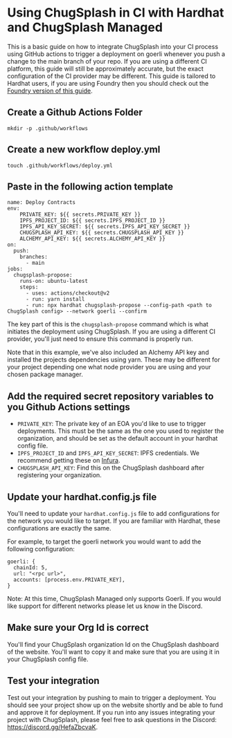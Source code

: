 # Using ChugSplash in CI with Hardhat and ChugSplash Managed

This is a basic guide on how to integrate ChugSplash into your CI process using GitHub actions to trigger a deployment
on goerli whenever you push a change to the main branch of your repo. If you are using a different CI platform, this guide
will still be approximately accurate, but the exact configuration of the CI provider may be different. This guide is tailored to Hardhat users, if you are using Foundry then you should check out the [Foundry version of this guide](https://github.com/chugsplash/chugsplash/blob/develop/docs/foundry/ci-integration.md).

## Create a Github Actions Folder
`mkdir -p .github/workflows`

## Create a new workflow deploy.yml
`touch .github/workflows/deploy.yml`

## Paste in the following action template
```
name: Deploy Contracts
env:
    PRIVATE_KEY: ${{ secrets.PRIVATE_KEY }}
    IPFS_PROJECT_ID: ${{ secrets.IPFS_PROJECT_ID }}
    IPFS_API_KEY_SECRET: ${{ secrets.IPFS_API_KEY_SECRET }}
    CHUGSPLASH_API_KEY: ${{ secrets.CHUGSPLASH_API_KEY }}
    ALCHEMY_API_KEY: ${{ secrets.ALCHEMY_API_KEY }}
on:
  push:
    branches:
      - main
jobs:
  chugsplash-propose:
    runs-on: ubuntu-latest
    steps:
      - uses: actions/checkout@v2
      - run: yarn install
      - run: npx hardhat chugsplash-propose --config-path <path to ChugSplash config> --network goerli --confirm
```

The key part of this is the `chugsplash-propose` command which is what initiates the deployment using ChugSplash. If you are using a different CI provider, you'll just need to ensure this command is properly run.

Note that in this example, we've also included an Alchemy API key and installed the projects dependencies using yarn. These may be different for your project depending one what node provider you are using and your chosen package manager.

## Add the required secret repository variables to you Github Actions settings
* `PRIVATE_KEY`: The private key of an EOA you'd like to use to trigger deployments. This must be the same as the one you used to register the organization, and should be set as the default account in your hardhat config file.
* `IPFS_PROJECT_ID` and `IPFS_API_KEY_SECRET`: IPFS credentials. We recommend getting these on [Infura](https://app.infura.io/).
* `CHUGSPLASH_API_KEY`: Find this on the ChugSplash dashboard after registering your organization.

## Update your hardhat.config.js file
You'll need to update your `hardhat.config.js` file to add configurations for the network you would like to target. If you are familiar with Hardhat, these configurations are exactly the same.

For example, to target the goerli network you would want to add the following configuration:
```
goerli: {
  chainId: 5,
  url: "<rpc url>",
  accounts: [process.env.PRIVATE_KEY],
}
```

Note: At this time, ChugSplash Managed only supports Goerli. If you would like support for different networks please let us know in the Discord.

## Make sure your Org Id is correct
You'll find your ChugSplash organization Id on the ChugSplash dashboard of the website. You'll want to copy it and make sure that you are using it in your ChugSplash config file.

## Test your integration
Test out your integration by pushing to main to trigger a deployment. You should see your project show up on the website shortly
and be able to fund and approve it for deployment. If you run into any issues integrating your project with ChugSplash, please
feel free to ask questions in the Discord: https://discord.gg/HefaZbcvaK.
